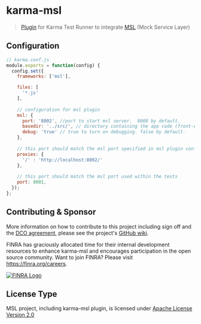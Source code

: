 karma-msl
=========

> [Plugin](https://www.npmjs.org/package/karma-msl) for Karma Test Runner to integrate [MSL](http://finraos.github.io/MSL) (Mock Service Layer)

## Configuration
```js
// karma.conf.js
module.exports = function(config) {
  config.set({
    frameworks: ['msl'],

    files: [
      '*.js'
    ],
    
    // configuration for msl plugin
    msl: {
      port: '8002', //port to start msl server.  8000 by default.
      basedir: '../src/', // directory containing the app code (front-end code under test).  current dir by default.
      debug: 'true' // true to turn on debugging. false by default.
    },
    
    // this port should match the msl port specified in msl plugin config
    proxies: {
      '/' : 'http://localhost:8002/'
    },
    
    // this port should match the msl port used within the tests
    port: 8001,
  });
};
```

## Contributing & Sponsor

More information on how to contribute to this project including sign off and the [DCO agreement](https://github.com/FINRAOS/karma-msl/blob/master/DCO), please see the project's [GitHub wiki](https://github.com/FINRAOS/karma-msl/wiki).

FINRA has graciously allocated time for their internal development resources to enhance karma-msl and encourages participation in the open source community. Want to join FINRA? Please visit https://finra.org/careers.

[![FINRA Logo][1]](https://finra.org)


## License Type

MSL project, including karma-msl plugin, is licensed under [Apache License Version 2.0](http://www.apache.org/licenses/LICENSE-2.0)

[1]: http://www.finra.org/web/groups/corporate/@corp/documents/web_asset/p075334.gif
